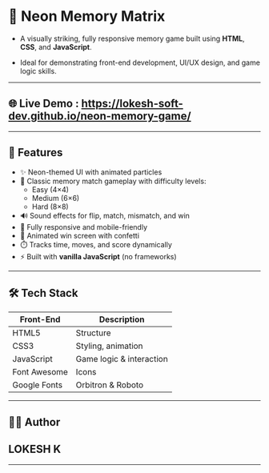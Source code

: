 # 🚀 Neon Memory Matrix

- A visually striking, fully responsive memory game built using **HTML**, **CSS**, and **JavaScript**.

- Ideal for demonstrating front-end development, UI/UX design, and game logic skills.

---

## 🌐 Live Demo : https://lokesh-soft-dev.github.io/neon-memory-game/

---

## 🧠 Features

- ✨ Neon-themed UI with animated particles
- 🧩 Classic memory match gameplay with difficulty levels:
  - Easy (4×4)
  - Medium (6×6)
  - Hard (8×8)
- 🔊 Sound effects for flip, match, mismatch, and win
- 📱 Fully responsive and mobile-friendly
- 🎉 Animated win screen with confetti
- ⏱️ Tracks time, moves, and score dynamically
- ⚡ Built with **vanilla JavaScript** (no frameworks)

---

## 🛠 Tech Stack

| Front-End | Description            |
|-----------|------------------------|
| HTML5     | Structure              |
| CSS3      | Styling, animation     |
| JavaScript | Game logic & interaction |
| Font Awesome | Icons               |
| Google Fonts | Orbitron & Roboto   |

---

## 👨‍💻 Author

## LOKESH K

---
